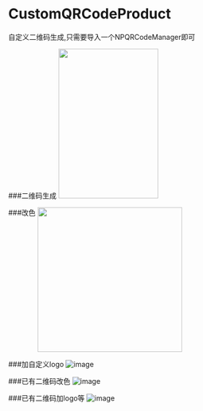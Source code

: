 # CustomQRCodeProduct
自定义二维码生成,只需要导入一个NPQRCodeManager即可

###二维码生成
<img src="https://github.com/XiangHongJiang/CustomQRCodeProduct/tree/master/ReadMeFile/QR0.png" width="200" height="300">

###改色
<img src="(https://github.com/XiangHongJiang/CustomQRCodeProduct/tree/master/ReadMeFile/QR1.png" width="290" align="top">


###加自定义logo
![image](https://github.com/XiangHongJiang/CustomQRCodeProduct/tree/master/ReadMeFile/QR2.png)

###已有二维码改色
![image](https://github.com/XiangHongJiang/CustomQRCodeProduct/tree/master/ReadMeFile/QR3.png)

###已有二维码加logo等
![image](https://github.com/XiangHongJiang/CustomQRCodeProduct/tree/master/ReadMeFile/QR4.png)

